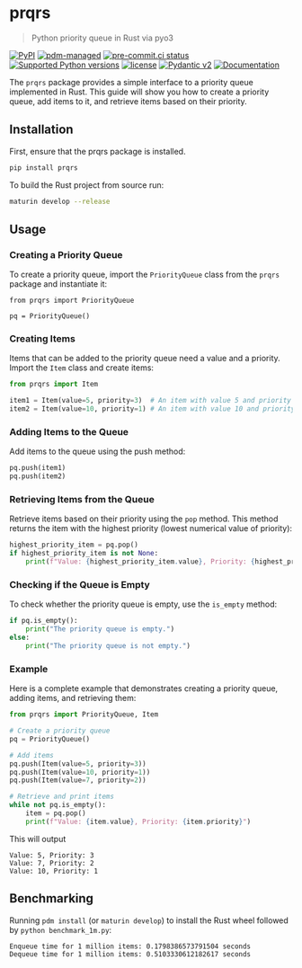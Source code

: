 # prqrs

> Python priority queue in Rust via pyo3

[![PyPI](https://img.shields.io/pypi/v/prqrs?logo=python&logoColor=%23cccccc)](https://pypi.org/project/prqrs)
[![pdm-managed](https://img.shields.io/badge/pdm-managed-blueviolet)](https://pdm.fming.dev)
[![pre-commit.ci status](https://results.pre-commit.ci/badge/github/lmmx/prqrs/master.svg)](https://results.pre-commit.ci/latest/github/lmmx/prqrs/master)
[![Supported Python versions](https://img.shields.io/pypi/pyversions/prqrs.svg)](https://pypi.org/project/prqrs)
[![license](https://img.shields.io/github/license/lmmx/prqrs.svg)](https://github.com/lmmx/prqrs/blob/main/LICENSE)
[![Pydantic v2](https://img.shields.io/endpoint?url=https://raw.githubusercontent.com/pydantic/pydantic/main/docs/badge/v2.json)](https://docs.pydantic.dev/latest/contributing/#badges)
[![Documentation](https://readthedocs.org/projects/prqrs/badge/?version=latest)](https://prqrs.readthedocs.io/en/latest/?version=latest)

The `prqrs` package provides a simple interface to a priority queue implemented in Rust. This
guide will show you how to create a priority queue, add items to it, and retrieve items based on
their priority.

## Installation

First, ensure that the prqrs package is installed.

```sh
pip install prqrs
```

To build the Rust project from source run:

```sh
maturin develop --release
```

## Usage

### Creating a Priority Queue

To create a priority queue, import the `PriorityQueue` class from the `prqrs` package and
instantiate it:

```
from prqrs import PriorityQueue

pq = PriorityQueue()
```

### Creating Items

Items that can be added to the priority queue need a value and a priority.
Import the `Item` class and create items:

```py
from prqrs import Item

item1 = Item(value=5, priority=3)  # An item with value 5 and priority 3
item2 = Item(value=10, priority=1) # An item with value 10 and priority 1
```

### Adding Items to the Queue

Add items to the queue using the push method:

```py
pq.push(item1)
pq.push(item2)
```

### Retrieving Items from the Queue

Retrieve items based on their priority using the `pop` method.
This method returns the item with the highest priority (lowest numerical value of priority):

```py
highest_priority_item = pq.pop()
if highest_priority_item is not None:
    print(f"Value: {highest_priority_item.value}, Priority: {highest_priority_item.priority}")
```

### Checking if the Queue is Empty

To check whether the priority queue is empty, use the `is_empty` method:

```py
if pq.is_empty():
    print("The priority queue is empty.")
else:
    print("The priority queue is not empty.")
```

### Example

Here is a complete example that demonstrates creating a priority queue, adding items, and retrieving
them:

```py
from prqrs import PriorityQueue, Item

# Create a priority queue
pq = PriorityQueue()

# Add items
pq.push(Item(value=5, priority=3))
pq.push(Item(value=10, priority=1))
pq.push(Item(value=7, priority=2))

# Retrieve and print items
while not pq.is_empty():
    item = pq.pop()
    print(f"Value: {item.value}, Priority: {item.priority}")
```

This will output

```
Value: 5, Priority: 3
Value: 7, Priority: 2
Value: 10, Priority: 1
```

## Benchmarking

Running `pdm install` (or `maturin develop`) to install the Rust wheel followed by  `python benchmark_1m.py`:

```
Enqueue time for 1 million items: 0.1798386573791504 seconds
Dequeue time for 1 million items: 0.5103330612182617 seconds
```
